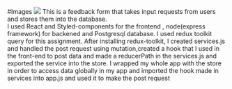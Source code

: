 #Images
![](images/work2.png)
This is a feedback form that takes input requests from users and stores them into the database.<br />
I used React and Styled-components for the frontend , node(express framework) for backened and Postgresql database.
I used redux toolkit query for this assignment.
After installing redux-toolkit, I created services.js and handled the post request using mutation,created a hook that I used in the front-end to post data and made a reducerPath in the services.js and exported the service into the  store.
I wrapped my whole app with the store in order to access data globally in my app and imported the hook made in services into app.js and used it to make the post request
